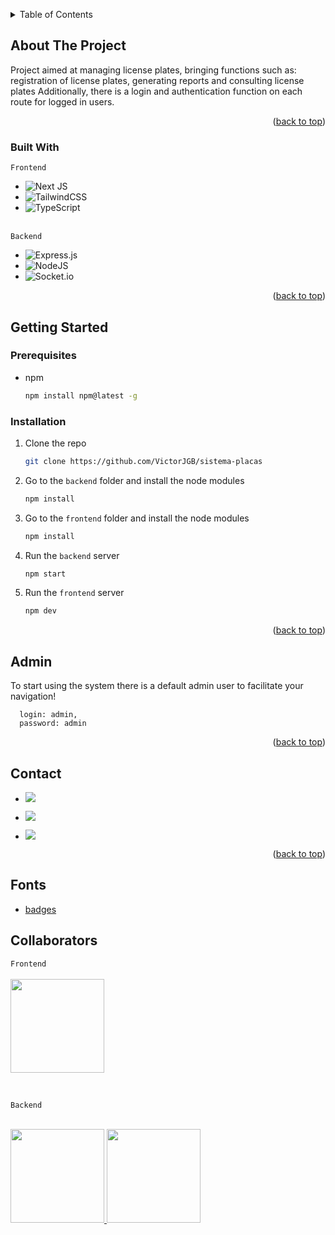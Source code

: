 <a name="readme-top"></a>

<!-- TABLE OF CONTENTS -->
<details>
  <summary>Table of Contents</summary>
  <ol>
    <li>
      <a href="#about-the-project">About The Project</a>
      <ul>
        <li><a href="#built-with">Built With</a></li>
      </ul>
    </li>
    <li>
      <a href="#getting-started">Getting Started</a>
      <ul>
        <li><a href="#prerequisites">Prerequisites</a></li>
        <li><a href="#installation">Installation</a></li>
      </ul>
    </li>
    <li><a href="#admin">Admin</a></li>
    <li><a href="#contact">Contact</a></li>
    <li><a href="#fonts">Fonts</a></li>
  </ol>
</details>

<!-- ABOUT THE PROJECT -->

## About The Project

Project aimed at managing license plates, bringing functions such as: registration of license plates, generating reports and consulting license plates
Additionally, there is a login and authentication function on each route for logged in users.

<p align="right">(<a href="#readme-top">back to top</a>)</p>

### Built With

`Frontend` <br />
- ![Next JS](https://img.shields.io/badge/Next-black?style=for-the-badge&logo=next.js&logoColor=white)
- ![TailwindCSS](https://img.shields.io/badge/tailwindcss-%2338B2AC.svg?style=for-the-badge&logo=tailwind-css&logoColor=white)
- ![TypeScript](https://img.shields.io/badge/typescript-%23007ACC.svg?style=for-the-badge&logo=typescript&logoColor=white)
  <br /> <br />
  
`Backend` <br />
- ![Express.js](https://img.shields.io/badge/express.js-%23404d59.svg?style=for-the-badge&logo=express&logoColor=%2361DAFB)
- ![NodeJS](https://img.shields.io/badge/node.js-6DA55F?style=for-the-badge&logo=node.js&logoColor=white)
- ![Socket.io](https://img.shields.io/badge/Socket.io-black?style=for-the-badge&logo=socket.io&badgeColor=010101)

<p align="right">(<a href="#readme-top">back to top</a>)</p>


<!-- GETTING STARTED -->

## Getting Started

### Prerequisites

- npm
  ```sh
  npm install npm@latest -g
  ```

### Installation

1. Clone the repo
   ```sh
   git clone https://github.com/VictorJGB/sistema-placas
   ```
2. Go to the `backend` folder and install the node modules
   ```sh
   npm install
   ```
3. Go to the `frontend` folder and install the node modules
   ```sh
   npm install
   ```
4. Run the `backend` server
   ```sh
   npm start
   ```
5. Run the `frontend` server
   ```sh
   npm dev
   ```
<p align="right">(<a href="#readme-top">back to top</a>)</p>

<!-- Admin -->

## Admin 
To start using the system there is a default admin user to facilitate your navigation!
```
  login: admin,
  password: admin
```

<p align="right">(<a href="#readme-top">back to top</a>)</p>

<!-- CONTACT -->

## Contact

- <a href = "mailto:victorgb.dev@gmail.com" target="_blank"><img src="https://img.shields.io/badge/-Gmail-%23333?style=for-the-badge&logo=gmail&logoColor=white" ></a>

- <a href="https://www.linkedin.com/in/jerry-dev-084793203" target="_blank"><img src="https://img.shields.io/badge/-LinkedIn-%230077B5?style=for-the-badge&logo=linkedin&logoColor=white" ></a>

- <a href="https://instagram.com/_jerryGB" target="_blank"><img src="https://img.shields.io/badge/Instagram-E4405F?style=for-the-badge&logo=instagram&logoColor=white"></a>

<p align="right">(<a href="#readme-top">back to top</a>)</p>

<!-- Fonts -->

## Fonts

- [badges](https://github.com/Ileriayo/markdown-badges)

## Collaborators

`Frontend` <br /> <br />
<a href="https://www.linkedin.com/in/jerry-dev-084793203/">
  <img width="150" height="150" src="https://user-images.githubusercontent.com/62398638/226929073-2c757280-6acf-4641-9fc1-bd7bb1f0485c.jpeg" />
<a/>

<br />

`Backend` <br /> <br />
<div style="display: inline-block">
  <a href="https://github.com/GuilOliveira">
    <img width="150" height="150" src="https://user-images.githubusercontent.com/62398638/281394504-12961616-b0fe-4f98-8931-3f1d623e2f1e.jpg" />
  <a/>
  <a href="https://github.com/lucascplusmart">
    <img width="150" height="150" src="https://user-images.githubusercontent.com/62398638/281393665-74598735-7417-468b-a7bf-473fd84a96f7.jpg" />
  <a/>
</div>
